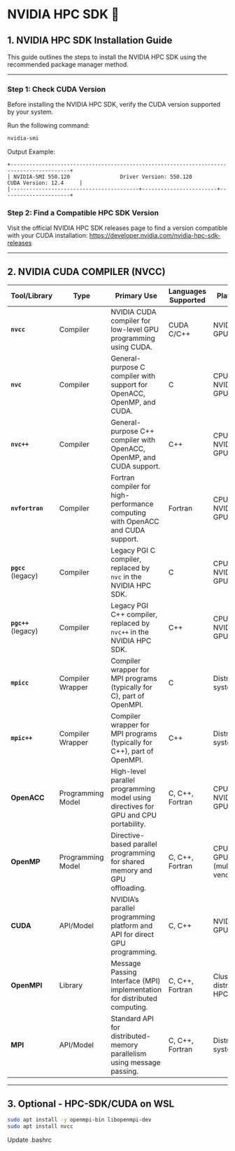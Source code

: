 # NVIDIA HPC SDK  🚀

## 1. NVIDIA HPC SDK Installation Guide

This guide outlines the steps to install the NVIDIA HPC SDK using the recommended package manager method.

---

### **Step 1: Check CUDA Version**
Before installing the NVIDIA HPC SDK, verify the CUDA version supported by your system.

Run the following command:
```bash
nvidia-smi
```
Output Example:


```
+-----------------------------------------------------------------------------------------+
| NVIDIA-SMI 550.120                Driver Version: 550.120        CUDA Version: 12.4     |
|-----------------------------------------+------------------------+----------------------+
```

### Step 2: Find a Compatible HPC SDK Version
Visit the official NVIDIA HPC SDK releases page to find a version compatible with your CUDA installation: https://developer.nvidia.com/nvidia-hpc-sdk-releases


---

## 2. NVIDIA CUDA COMPILER (NVCC)

| **Tool/Library**    | **Type**         | **Primary Use**                                                                 | **Languages Supported**  | **Platform**                 |
|----------------------|------------------|---------------------------------------------------------------------------------|--------------------------|-----------------------------|
| **`nvcc`**          | Compiler         | NVIDIA CUDA compiler for low-level GPU programming using CUDA.                  | CUDA C/C++               | NVIDIA GPUs                |
| **`nvc`**           | Compiler         | General-purpose C compiler with support for OpenACC, OpenMP, and CUDA.          | C                        | CPUs, NVIDIA GPUs          |
| **`nvc++`**         | Compiler         | General-purpose C++ compiler with OpenACC, OpenMP, and CUDA support.            | C++                      | CPUs, NVIDIA GPUs          |
| **`nvfortran`**     | Compiler         | Fortran compiler for high-performance computing with OpenACC and CUDA support.   | Fortran                  | CPUs, NVIDIA GPUs          |
| **`pgcc`** (legacy) | Compiler         | Legacy PGI C compiler, replaced by `nvc` in the NVIDIA HPC SDK.                  | C                        | CPUs, NVIDIA GPUs          |
| **`pgc++`** (legacy)| Compiler         | Legacy PGI C++ compiler, replaced by `nvc++` in the NVIDIA HPC SDK.              | C++                      | CPUs, NVIDIA GPUs          |
| **`mpicc`**         | Compiler Wrapper | Compiler wrapper for MPI programs (typically for C), part of OpenMPI.            | C                        | Distributed systems        |
| **`mpic++`**        | Compiler Wrapper | Compiler wrapper for MPI programs (typically for C++), part of OpenMPI.          | C++                      | Distributed systems        |
| **OpenACC**         | Programming Model| High-level parallel programming model using directives for GPU and CPU portability.| C, C++, Fortran          | CPUs, NVIDIA GPUs          |
| **OpenMP**          | Programming Model| Directive-based parallel programming for shared memory and GPU offloading.       | C, C++, Fortran          | CPUs, GPUs (multi-vendor)  |
| **CUDA**            | API/Model        | NVIDIA’s parallel programming platform and API for direct GPU programming.       | C, C++                   | NVIDIA GPUs                |
| **OpenMPI**         | Library          | Message Passing Interface (MPI) implementation for distributed computing.        | C, C++, Fortran          | Clusters, distributed HPC  |
| **MPI**             | API/Model        | Standard API for distributed-memory parallelism using message passing.           | C, C++, Fortran          | Distributed systems        |

---

## 3. Optional - HPC-SDK/CUDA on WSL
```bash
sudo apt install -y openmpi-bin libopenmpi-dev
sudo apt install nvcc
```
Update .bashrc
